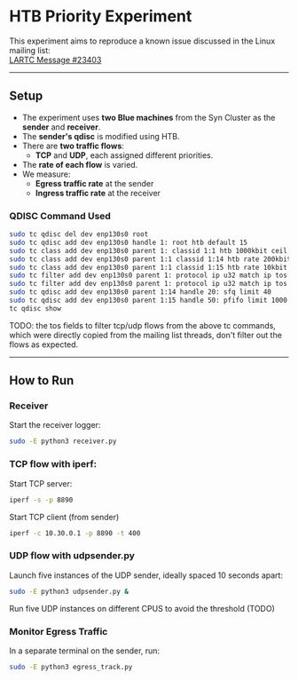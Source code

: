 # HTB Priority Experiment

This experiment aims to reproduce a known issue discussed in the Linux mailing list:  
[LARTC Message #23403](https://www.spinics.net/lists/lartc/msg23403.html)

---

## Setup

- The experiment uses **two Blue machines** from the Syn Cluster as the **sender** and **receiver**.
- The **sender's qdisc** is modified using HTB.
- There are **two traffic flows**:
  - **TCP** and **UDP**, each assigned different priorities.
- The **rate of each flow** is varied.
- We measure:
  - **Egress traffic rate** at the sender
  - **Ingress traffic rate** at the receiver

### QDISC Command Used
```bash
sudo tc qdisc del dev enp130s0 root
sudo tc qdisc add dev enp130s0 handle 1: root htb default 15
sudo tc class add dev enp130s0 parent 1: classid 1:1 htb 1000kbit ceil 1000kbit
sudo tc class add dev enp130s0 parent 1:1 classid 1:14 htb rate 200kbit ceil 1000kbit prio 1
sudo tc class add dev enp130s0 parent 1:1 classid 1:15 htb rate 10kbit ceil 1000kbit prio 2
sudo tc filter add dev enp130s0 parent 1: protocol ip u32 match ip tos 0xb8 0xff flowid 1:14
sudo tc filter add dev enp130s0 parent 1: protocol ip u32 match ip tos 0x00 0xff flowid 1:15
sudo tc qdisc add dev enp130s0 parent 1:14 handle 20: sfq limit 40
sudo tc qdisc add dev enp130s0 parent 1:15 handle 50: pfifo limit 1000
tc qdisc show
```
TODO: the tos fields to filter tcp/udp flows from the above tc commands, which were directly copied from the mailing list threads, don't filter out the flows as expected. 

---

## How to Run

### Receiver

Start the receiver logger:
```bash
sudo -E python3 receiver.py
```

### TCP flow with iperf:

Start TCP server:
```bash
iperf -s -p 8890
```

Start TCP client (from sender)
```bash
iperf -c 10.30.0.1 -p 8890 -t 400
```

### UDP flow with udpsender.py
Launch five instances of the UDP sender, ideally spaced 10 seconds apart:
```bash
sudo -E python3 udpsender.py &
```
Run five UDP instances on different CPUS to avoid the threshold (TODO)

### Monitor Egress Traffic
In a separate terminal on the sender, run:
```bash
sudo -E python3 egress_track.py
```